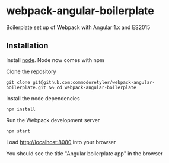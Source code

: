 # webpack-angular-boilerplate
Boilerplate set up of Webpack with Angular 1.x and ES2015

## Installation
Install [node](https://nodejs.org/en/). Node now comes with npm

Clone the repository

    git clone git@github.com:commodoretyler/webpack-angular-boilerplate.git && cd webpack-angular-boilerplate

Install the node dependencies

    npm install

Run the Webpack development server

    npm start

Load <http://localhost:8080> into your browser

You should see the title "Angular boilerplate app" in the browser

